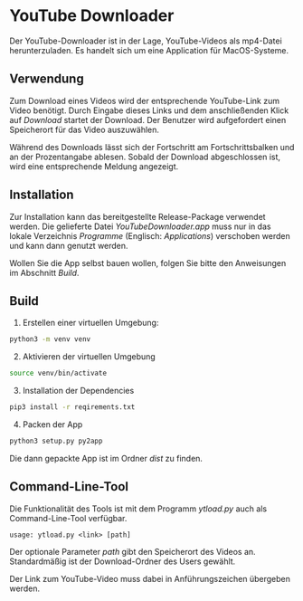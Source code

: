 # YouTube Downloader

Der YouTube-Downloader ist in der Lage, YouTube-Videos als mp4-Datei herunterzuladen. Es handelt sich um eine Application für MacOS-Systeme.

## Verwendung

Zum Download eines Videos wird der entsprechende YouTube-Link zum Video benötigt. Durch Eingabe dieses Links und dem anschließenden Klick auf _Download_ startet der Download. Der Benutzer wird aufgefordert einen Speicherort für das Video auszuwählen.

Während des Downloads lässt sich der Fortschritt am Fortschrittsbalken und an der Prozentangabe ablesen. Sobald der Download abgeschlossen ist, wird eine entsprechende Meldung angezeigt. 

## Installation

Zur Installation kann das bereitgestellte Release-Package verwendet werden. Die gelieferte Datei _YouTubeDownloader.app_ muss nur in das lokale Verzeichnis _Programme_ (Englisch: _Applications_) verschoben werden und kann dann genutzt werden. 

Wollen Sie die App selbst bauen wollen, folgen Sie bitte den Anweisungen im Abschnitt _Build_.

## Build

1. Erstellen einer virtuellen Umgebung:
```bash
python3 -m venv venv
```

2. Aktivieren der virtuellen Umgebung
```bash
source venv/bin/activate
```

3. Installation der Dependencies
```bash 
pip3 install -r reqirements.txt
```

4. Packen der App
```bash
python3 setup.py py2app
```

Die dann gepackte App ist im Ordner _dist_ zu finden. 

## Command-Line-Tool

Die Funktionalität des Tools ist mit dem Programm _ytload.py_ auch als Command-Line-Tool verfügbar. 

```
usage: ytload.py <link> [path]
```

Der optionale Parameter _path_ gibt den Speicherort des Videos an. Standardmäßig ist der Download-Ordner des Users gewählt. 

Der Link zum YouTube-Video muss dabei in Anführungszeichen übergeben werden. 
